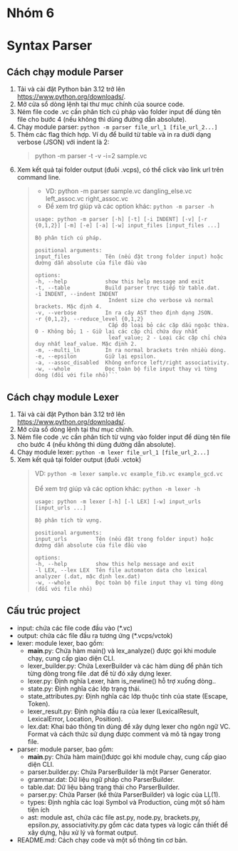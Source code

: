 # Nhóm 6

<h1>Syntax Parser</h2>

<h2>Cách chạy module Parser</h2>

1. Tải và cài đặt Python bản 3.12 trở lên https://www.python.org/downloads/.
2. Mở cửa sổ dòng lệnh tại thư mục chính của source code.
3. Ném file code .vc cần phân tích cú pháp vào folder input để dùng tên file cho bước 4 (nếu không thì dùng đường dẫn absolute).
4. Chạy module parser: `python -m parser file_url_1 [file_url_2...]`
5. Thêm các flag thích hợp. Ví dụ để build từ table và in ra dưới dạng verbose (JSON) với indent là 2:
   > python -m parser -t -v -i=2 sample.vc   
6. Xem kết quả tại folder output (đuôi .vcps), có thể click vào link url trên command line.
   > - VD: python -m parser sample.vc dangling_else.vc left_assoc.vc right_assoc.vc 
   > - Để xem trợ giúp và các option khác: `python -m parser -h`
   > ```
   >usage: python -m parser [-h] [-t] [-i INDENT] [-v] [-r {0,1,2}] [-m] [-e] [-a] [-w] input_files [input_files ...]
   >
   >Bộ phân tích cú pháp.
   >
   >positional arguments:
   >input_files           Tên (nếu đặt trong folder input) hoặc đường dẫn absolute của file đầu vào
   >
   >options:
   >-h, --help            show this help message and exit
   >-t, --table           Build parser trực tiếp từ table.dat.
   >-i INDENT, --indent INDENT
   >                        Indent size cho verbose và normal brackets. Mặc định 4.
   >-v, --verbose         In ra cây AST theo định dạng JSON.
   >-r {0,1,2}, --reduce_level {0,1,2}
   >                        Cấp độ loại bỏ các cặp dấu ngoặc thừa. 0 - Không bỏ; 1 - Giữ lại các cặp chỉ chứa duy nhất
   >                        leaf_value; 2 - Loại các cặp chỉ chứa duy nhất leaf_value. Mặc định 2.
   >-m, --multi_ln        In ra normal brackets trên nhiều dòng.
   >-e, --epsilon         Giữ lại epsilon.
   >-a, --assoc_disabled  Không enforce left/right associativity.
   >-w, --whole           Đọc toàn bộ file input thay vì từng dòng (đối với file nhỏ)```

<h2>Cách chạy module Lexer</h2>

1. Tải và cài đặt Python bản 3.12 trở lên https://www.python.org/downloads/.
2. Mở cửa sổ dòng lệnh tại thư mục chính.
3. Ném file code .vc cần phân tích từ vựng vào folder input để dùng tên file cho bước 4 (nếu không thì dùng đường dẫn absolute).
4. Chạy module lexer: `python -m lexer file_url_1 [file_url_2...]`
5. Xem kết quả tại folder output (đuôi .vctok)
   > VD: `python -m lexer sample.vc example_fib.vc example_gcd.vc`<br><br>
   > Để xem trợ giúp và các option khác: `python -m lexer -h`
   > ```console
   > usage: python -m lexer [-h] [-l LEX] [-w] input_urls [input_urls ...]
   >
   > Bộ phân tích từ vựng.
   >
   >positional arguments:
   >input_urls         Tên (nếu đặt trong folder input) hoặc đường dẫn absolute của file đầu vào
   >
   >options:
   >-h, --help         show this help message and exit
   >-l LEX, --lex LEX  Tên file automaton data cho lexical analyzer (.dat, mặc định lex.dat)
   >-w, --whole        Đọc toàn bộ file input thay vì từng dòng (đối với file nhỏ)
   >```

<h2>Cấu trúc project</h2>

-	input: chứa các file code đầu vào (*.vc)
-	output:  chứa các file đầu ra tương ứng (*.vcps/vctok)
-	lexer: module lexer, bao gồm:
      -	__main__.py: Chứa hàm main() và lex_analyze() được gọi khi module chạy, cung cấp giao diện CLI.
      +	lexer_builder.py: Chứa LexerBuilder và các hàm dùng để phân tích từng dòng trong file .dat để từ đó xây dựng lexer.
      +	lexer.py: Định nghĩa Lexer, hàm is_newline() hỗ trợ xuống dòng..
      +	state.py: Định nghĩa các lớp trạng thái.
      +	state_attributes.py: Định nghĩa các lớp thuộc tính của state (Escape, Token).
      +	lexer_result.py: Định nghĩa đầu ra của lexer (LexicalResult, LexicalError, Location, Position).
      +	lex.dat: Khai báo thông tin dùng để xây dựng lexer cho ngôn ngữ VC. Format và cách thức sử dụng được comment và mô tả ngay trong file.
-	parser: module parser, bao gồm:
      +	__main__.py: Chứa hàm main()được gọi khi module chạy, cung cấp giao diện CLI.
      +	 parser.builder.py: Chứa ParserBuilder là một Parser Generator.
      +	grammar.dat: Dữ liệu ngữ pháp cho ParserBuilder.
      +	table.dat: Dữ liệu bảng trạng thái cho ParserBuilder.
      +	parser.py: Chứa Parser (kế thừa ParserBuilder) và logic của LL(1).
      +	types: Định nghĩa các loại Symbol và Production, cùng một số hàm tiện ích
      +	ast: module ast, chứa các file ast.py, node.py, brackets.py, epsilon.py, associativity.py gồm các data types và logic cần thiết để xây dựng, hậu xử lý và format output.
-	README.md: Cách chạy code và một số thông tin cơ bản.

